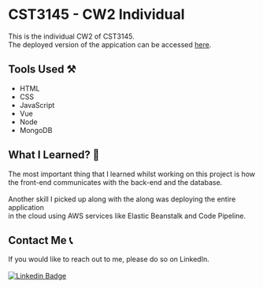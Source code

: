 # CST3145 - CW2 Individual
This is the individual CW2 of CST3145.\
The deployed version of the appication can be accessed [here](http://cw2individual-env.eba-vgx6ambx.us-east-1.elasticbeanstalk.com/).

## Tools Used ⚒️
+ HTML
+ CSS
+ JavaScript
+ Vue
+ Node
+ MongoDB

## What I Learned? 🤔
The most important thing that I learned whilst working on this project is how \
the front-end communicates with the back-end and the database. \
<br>
Another skill I picked up along with the along was deploying the entire application \
in the cloud using AWS services like Elastic Beanstalk and Code Pipeline.

## Contact Me 📞
If you would like to reach out to me, please do so on LinkedIn. 
<br>
<br>
[![Linkedin Badge](https://img.shields.io/badge/LinkedIn-0077B5?style=for-the-badge&logo=linkedin&logoColor=white)](https://www.linkedin.com/in/anirudh-vadlamani/)

